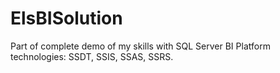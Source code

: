 # ElsBISolution
Part of complete demo of my skills with SQL Server BI Platform technologies: SSDT, SSIS, SSAS, SSRS.
